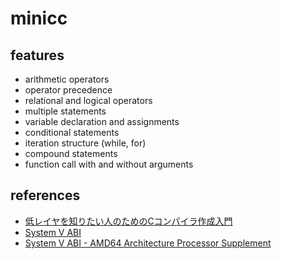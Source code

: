 # minicc

## features

- arithmetic operators
- operator precedence
- relational and logical operators
- multiple statements
- variable declaration and assignments
- conditional statements
- iteration structure (while, for)
- compound statements
- function call with and without arguments

## references

- [低レイヤを知りたい人のためのCコンパイラ作成入門](https://www.sigbus.info/compilerbook)
- [System V ABI](https://wiki.osdev.org/System_V_ABI)
- [System V ABI - AMD64 Architecture Processor Supplement](https://gitlab.com/x86-psABIs/x86-64-ABI)
